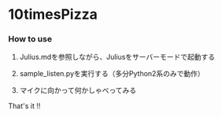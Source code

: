 # 10timesPizza

### How to use
1. Julius.mdを参照しながら、Juliusをサーバーモードで起動する

2. sample_listen.pyを実行する（多分Python2系のみで動作）

3. マイクに向かって何かしゃべってみる

That's it !!
